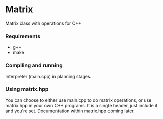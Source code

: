 # Matrix
Matrix class with operations for C++

### Requirements
- g++
- make

### Compiling and running
Interpreter (main.cpp) in planning stages.

### Using matrix.hpp
You can choose to either use main.cpp to do matrix operations, or use matrix.hpp in your own C++ programs. It is a single header, just include it and you're set. Documentation within matrix.hpp coming later.
